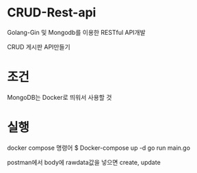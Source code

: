 # CRUD-Rest-api
Golang-Gin 및 Mongodb를 이용한 RESTful API개발



CRUD 게시판 API만들기
# 조건
MongoDB는 Docker로 띄워서 사용할 것

# 실행 
docker compose 명령어
$ Docker-compose up -d
go run main.go

postman에서 body에 rawdata값을 넣으면 create, update


